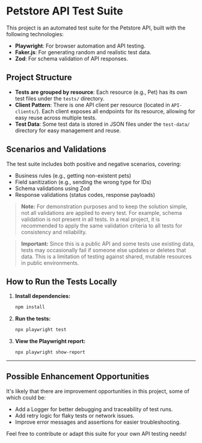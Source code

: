 # Petstore API Test Suite

This project is an automated test suite for the Petstore API, built with the following technologies:

- **Playwright**: For browser automation and API testing.
- **Faker.js**: For generating random and realistic test data.
- **Zod**: For schema validation of API responses.

## Project Structure

- **Tests are grouped by resource**: Each resource (e.g., Pet) has its own test files under the `tests/` directory.
- **Client Pattern**: There is one API client per resource (located in `API-clients/`). Each client exposes all endpoints for its resource, allowing for easy reuse across multiple tests.
- **Test Data**: Some test data is stored in JSON files under the `test-data/` directory for easy management and reuse.

## Scenarios and Validations

The test suite includes both positive and negative scenarios, covering:
- Business rules (e.g., getting non-existent pets)
- Field sanitization (e.g., sending the wrong type for IDs)
- Schema validations using Zod
- Response validations (status codes, response payloads)

> **Note:** For demonstration purposes and to keep the solution simple, not all validations are applied to every test. For example, schema validation is not present in all tests. In a real project, it is recommended to apply the same validation criteria to all tests for consistency and reliability.

> **Important:** Since this is a public API and some tests use existing data, tests may occasionally fail if someone else updates or deletes that data. This is a limitation of testing against shared, mutable resources in public environments.

## How to Run the Tests Locally

1. **Install dependencies:**
   ```bash
   npm install
   ```
2. **Run the tests:**
   ```bash
   npx playwright test
   ```
3. **View the Playwright report:**
   ```bash
   npx playwright show-report
   ```

---

## Possible Enhancement Opportunities

It's likely that there are improvement opportunities in this project, some of which could be:

- Add a Logger for better debugging and traceability of test runs.
- Add retry logic for flaky tests or network issues.
- Improve error messages and assertions for easier troubleshooting.

Feel free to contribute or adapt this suite for your own API testing needs!
